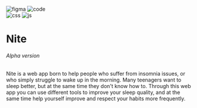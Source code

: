 ![figma](https://img.shields.io/badge/Figma-F24E1E?style=for-the-badge&logo=figma&logoColor=white)
![code](https://img.shields.io/badge/Visual_Studio_Code-0078D4?style=for-the-badge&logo=visual%20studio%20code&logoColor=white)
</br>
![css](https://img.shields.io/badge/CSS3-1572B6?style=for-the-badge&logo=css3&logoColor=white)
![js](https://img.shields.io/badge/JavaScript-323330?style=for-the-badge&logo=javascript&logoColor=F7DF1E)

# Nite
###### Alpha version


Nite is a web app born to help people who suffer from insomnia issues, or who simply struggle to wake up in the morning. 
Many teenagers want to sleep better, but at the same time they don't know how to. Through this web app you can use different tools to improve your sleep quality, and at the same time help yourself improve and respect your habits more frequently.
